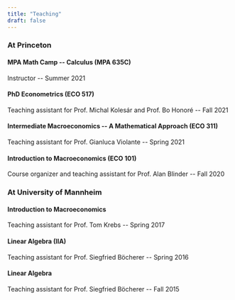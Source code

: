 ```yaml
---
title: "Teaching"
draft: false
---
```


### At Princeton

#### MPA Math Camp -- Calculus (MPA 635C)
Instructor -- Summer 2021

#### PhD Econometrics (ECO 517)
Teaching assistant for Prof. Michal Kolesár and Prof. Bo Honoré -- Fall 2021

#### Intermediate Macroeconomics -- A Mathematical Approach (ECO 311)
Teaching assistant for Prof. Gianluca Violante -- Spring 2021

#### Introduction to Macroeconomics (ECO 101)
Course organizer and teaching assistant for Prof. Alan Blinder -- Fall 2020

### At University of Mannheim

#### Introduction to Macroeconomics 
Teaching assistant for Prof. Tom Krebs -- Spring 2017

#### Linear Algebra (IIA)
Teaching assistant for Prof. Siegfried Böcherer -- Spring 2016

#### Linear Algebra
Teaching assistant for Prof. Siegfried Böcherer -- Fall 2015


<!-- 
At Princeton, I have taught Graduate Econometrics (ECO 517), as well as Intermediate Macroeconomics (ECO 313) and Introduction to Macroeconomics (ECO 101), for which I also acted as course organizer. 

I was also the instructor for the School of Policy and International Affairs MPA Math Camp (MPA 635C).

During my time at Mannheim I also taught Introduction to Macroeconomics, as well as Linear Algebra for Math and Computer Science students. -->